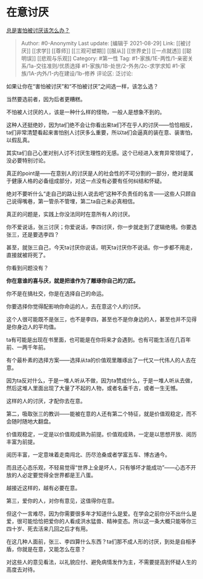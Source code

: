 # 在意讨厌
[总是害怕被讨厌该怎么办？](https://www.zhihu.com/question/480980081/answer/2090195429)

> Author: #0-Anonymity
> Last update: [编辑于 2021-08-29]
> Link: [[被讨厌]] [[求学]] [[尊师]] [[三观可塑期]] [[服从]] [[世界史]] [[一点就透]] [[聪明误]] [[悲观与乐观]]
> Category: #第一性
> Tag: #1-家族/1E-两性/1-亲密关系/1a-交往准则/优质选择 #1-家族/1B-处世/2-外务/2c-求学求知 #1-家族/1A-内外/1-内在建设/1b-修养 
> 评论区:
> 泛讨论:

如果让你在“害怕被讨厌”和“不怕被讨厌”之间选一样，该怎么选？

当然要选前者，因为后者更糟糕。

不怕被人讨厌的人，该是一种什么样的怪物，一般人是想象不到的。

这种人还挺绝妙，因为ta们绝不会让你看出来ta们不在乎人的讨厌——恰恰相反，ta们非常清楚看起来害怕别人讨厌多么重要，所以ta们会逼真的装在意、装害怕，以假乱真。

其实ta们自己心里对别人讨不讨厌生理性的无感。这个已经进入发育异常领域了，没必要特别讨论。

真正的point是——在意别人的讨厌是人的社会性的不可分割的一部分，绝对是属于健康人格的必备组成部分，对这一点没有必要有任何纠结和怀疑。

绝对不要听什么“走自己的路让别人说去吧“这种不负责任的名言——这些人只顾自己说得嘴巷，第一管杀不管埋，第二ta自己未必真相信。

真正的问题是，实践上你没法同时在意所有人的讨厌。

你不爱说话，张三讨厌；你爱说话，李四讨厌，你一步就走到了逻辑绝境。你要选张三，还是要选李四？

甚至，就张三自己，今天ta讨厌你说话，明天ta讨厌你不说话。你一步都不用走，直接就被将死了。

你看到问题没有？

**你在意谁的喜与厌，就是把谁作为了雕琢你自己的刀匠。**

你不是在搞社交，你是在选择自己的命运。

你要选择你觉得配影响你命运的人，去在意这个人的讨厌。

这个人很可能既不是张三，也不是李四，甚至也不是你身边的人，甚至也并不见得是你身边人的平均值。

ta有可能是出现在书里面，也可能是在你将来才会遇到。也有可能生活在几百年前、一两千年前。

有个最朴素的选择方案——选择从ta的价值观里雕琢出了一代又一代伟人的人去在意。

因为ta反对什么，于是一堆人听从不做，因为ta赞成什么，于是一堆人听从去做，然后这堆人里面出现了大量了不起的人物，或者名垂千古，或者一生无憾。

这样的人的讨厌，才配你去在意。

第二，吸取张三的教训——能被在意的人还有第二个特征，就是价值观稳定，而不会随时随地大翻盘。

价值观稳定，一定是以价值观成熟为前提。价值观成熟，一定是以思想开放、阅历丰富为前提。

阅历丰富，一定意味着走南闯北、历尽沧桑或者学富五车、博古通今。

而且还心态乐观，不轻易觉得“世界上全是坏人，只有够坏才能成功”——心态不开放的人必定要觉得全世界都是王八蛋。

越接近这样的，越有必要在意。

第三，爱你的人，对你有意见，这值得你在意。

但这个一言难尽，因为你需要很多年才知道什么是爱。在学会之前你分不出什么是爱，很可能恰恰把爱你的人看成洪水猛兽、精神变态。所以这一条大概只能等你三四十岁、死去活来几回之后才有用。

在这几种人面前，张三、李四算什么东西？ta们那不成人形的讨厌，到处是自相矛盾，你就是在意，又能怎么在意？

对这些人的意见看法，以礼貌应付、避免病情发作为主，不需要提高到怀疑人生的高度去对待。
